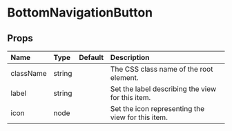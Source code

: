 BottomNavigationButton
=======



Props
-----


| Name | Type | Default | Description |
|:-----|:-----|:-----|:-----|
| className | string |  | The CSS class name of the root element. |
| label | string |  | Set the label describing the view for this item. |
| icon | node |  | Set the icon representing the view for this item. |
